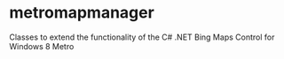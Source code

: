 metromapmanager
===============

Classes to extend the functionality of the C# .NET Bing Maps Control for Windows 8 Metro